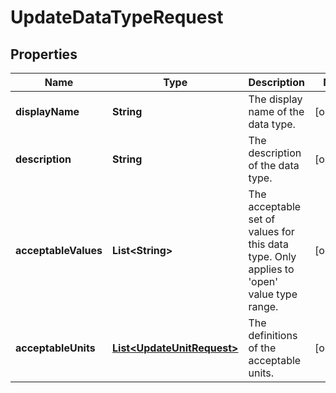 

# UpdateDataTypeRequest


## Properties

| Name | Type | Description | Notes |
|------------ | ------------- | ------------- | -------------|
|**displayName** | **String** | The display name of the data type. |  [optional] |
|**description** | **String** | The description of the data type. |  [optional] |
|**acceptableValues** | **List&lt;String&gt;** | The acceptable set of values for this data type. Only applies to &#39;open&#39; value type range. |  [optional] |
|**acceptableUnits** | [**List&lt;UpdateUnitRequest&gt;**](UpdateUnitRequest.md) | The definitions of the acceptable units. |  [optional] |



